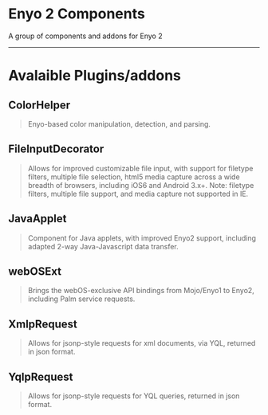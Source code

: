 Enyo 2 Components
=========
A group of components and addons for Enyo 2

----
Avalaible Plugins/addons
========================
ColorHelper
--------
> Enyo-based color manipulation, detection, and parsing.

FileInputDecorator
--------
> Allows for improved customizable file input, with support for filetype filters, multiple file selection, html5 media capture across a wide breadth of browsers, including iOS6 and Android 3.x+. Note: filetype filters, multiple file support, and media capture not supported in IE.

JavaApplet
--------
> Component for Java applets, with improved Enyo2 support, including adapted 2-way Java-Javascript data transfer.

webOSExt
--------
> Brings the webOS-exclusive API bindings from Mojo/Enyo1 to Enyo2, including Palm service requests.

XmlpRequest
--------
> Allows for jsonp-style requests for xml documents, via YQL, returned in json format.

YqlpRequest
--------
> Allows for jsonp-style requests for YQL queries, returned in json format.